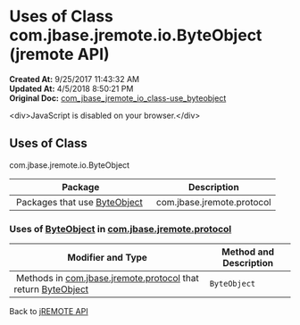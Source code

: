 # Uses of Class com.jbase.jremote.io.ByteObject (jremote API)

**Created At:** 9/25/2017 11:43:32 AM  
**Updated At:** 4/5/2018 8:50:21 PM  
**Original Doc:** [com_jbase_jremote_io_class-use_byteobject](https://docs.jbase.com/39253-class-use/com_jbase_jremote_io_class-use_byteobject)  

<!--<br>    try {<br>        if (location.href.indexOf('is-external=true') == -1) {<br>            parent.document.title="Uses of Class com.jbase.jremote.io.ByteObject (jremote   API)";<br>        }<br>    }<br>    catch(err) {<br>    }<br>//-->&lt;div&gt;JavaScript is disabled on your browser.&lt;/div&gt;


<!--<br>  allClassesLink = document.getElementById("allclasses\_navbar\_top");<br>  if(window==top) {<br>    allClassesLink.style.display = "block";<br>  }<br>  else {<br>    allClassesLink.style.display = "none";<br>  }<br>  //-->

## Uses of Class
com.jbase.jremote.io.ByteObject

| Package<br> | Description<br> |
| --- | --- |
 Packages that use [ByteObject](/39250-io/com_jbase_jremote_io_byteobject "class in com.jbase.jremote.io")  | com.jbase.jremote.protocol<br> | <br> |






### Uses of [ByteObject](/39250-io/com_jbase_jremote_io_byteobject "class in com.jbase.jremote.io") in [com.jbase.jremote.protocol](/39270-protocol/com_jbase_jremote_protocol_package-summary)


| Modifier and Type<br> | Method and Description<br> |
| --- | --- |
 Methods in [com.jbase.jremote.protocol](/39270-protocol/com_jbase_jremote_protocol_package-summary) that return [ByteObject](/39250-io/com_jbase_jremote_io_byteobject "class in com.jbase.jremote.io")  | `ByteObject`<br> | EchoResponse.`getData()` <br> |



Back to [jREMOTE API](com_jbase_jremote_package-summary)









